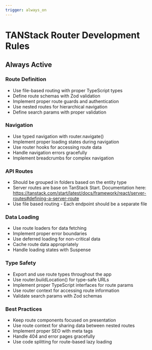 ```yaml
---
trigger: always_on
---
```


# TANStack Router Development Rules

## Always Active

### Route Definition

- Use file-based routing with proper TypeScript types
- Define route schemas with Zod validation
- Implement proper route guards and authentication
- Use nested routes for hierarchical navigation
- Define search params with proper validation

### Navigation

- Use typed navigation with router.navigate()
- Implement proper loading states during navigation
- Use router hooks for accessing route data
- Handle navigation errors gracefully
- Implement breadcrumbs for complex navigation

### API Routes

- Should be grouped in folders based on the entity type
- Server routes are base on TanStack Start. Documentation here: https://tanstack.com/start/latest/docs/framework/react/server-routes#defining-a-server-route
- Use file based routing - Each endpoint should be a separate file

### Data Loading

- Use route loaders for data fetching
- Implement proper error boundaries
- Use deferred loading for non-critical data
- Cache route data appropriately
- Handle loading states with Suspense

### Type Safety

- Export and use route types throughout the app
- Use router.buildLocation() for type-safe URLs
- Implement proper TypeScript interfaces for route params
- Use router context for accessing route information
- Validate search params with Zod schemas

### Best Practices

- Keep route components focused on presentation
- Use route context for sharing data between nested routes
- Implement proper SEO with meta tags
- Handle 404 and error pages gracefully
- Use code splitting for route-based lazy loading
